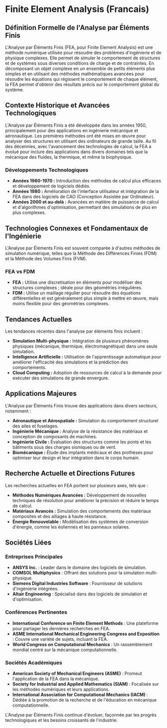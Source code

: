 # Finite Element Analysis (Francais)

## Définition Formelle de l'Analyse par Éléments Finis

L'Analyse par Éléments Finis (FEA, pour Finite Element Analysis) est une méthode numérique utilisée pour résoudre des problèmes d'ingénierie et de physique complexes. Elle permet de simuler le comportement de structures et de systèmes sous diverses conditions de charge et de contraintes. En décomposant un objet complexe en un ensemble de petits éléments plus simples et en utilisant des méthodes mathématiques avancées pour résoudre les équations qui régissent le comportement de chaque élément, la FEA permet d'obtenir des résultats précis sur le comportement global du système.

## Contexte Historique et Avancées Technologiques

L'Analyse par Éléments Finis a été développée dans les années 1950, principalement pour des applications en ingénierie mécanique et aéronautique. Les premières méthodes ont été mises en œuvre pour analyser des structures en utilisant des ordinateurs de grande taille. Au fil des décennies, avec l'avancement des technologies de calcul, la FEA a évolué pour inclure des applications dans divers domaines tels que la mécanique des fluides, la thermique, et même la biophysique.

### Développements Technologiques

- **Années 1960-1970 :** Introduction des méthodes de calcul plus efficaces et développement de logiciels dédiés.
- **Années 1980 :** Amélioration de l'interface utilisateur et intégration de la FEA dans des logiciels de CAO (Conception Assistée par Ordinateur).
- **Années 2000 et au-delà :** Avancées en matière de puissance de calcul et d'algorithmes d'optimisation, permettant des simulations de plus en plus complexes.

## Technologies Connexes et Fondamentaux de l'Ingénierie

L'Analyse par Éléments Finis est souvent comparée à d'autres méthodes de simulation numérique, telles que la Méthode des Différences Finies (FDM) et la Méthode des Volumes Finis (FVM). 

### FEA vs FDM

- **FEA :** Utilise une discretisation en éléments pour modéliser des structures complexes ; idéale pour des géométries irrégulières.
- **FDM :** Utilise un maillage régulier pour résoudre des équations différentielles et est généralement plus simple à mettre en œuvre, mais moins flexible pour des géométries complexes.

## Tendances Actuelles

Les tendances récentes dans l'analyse par éléments finis incluent :

- **Simulation Multi-physique :** Intégration de plusieurs phénomènes physiques (mécanique, thermique, électromagnétique) dans une seule simulation.
- **Intelligence Artificielle :** Utilisation de l'apprentissage automatique pour améliorer l'efficacité des simulations et la prédiction des comportements.
- **Cloud Computing :** Adoption de ressources de calcul à la demande pour exécuter des simulations de grande envergure.

## Applications Majeures

L'Analyse par Éléments Finis trouve des applications dans divers secteurs, notamment :

- **Aéronautique et Aérospatiale :** Simulation du comportement structurel des ailes et fuselages.
- **Ingénierie Mécanique :** Analyse de la résistance des matériaux et conception de composants de machines.
- **Ingénierie Civile :** Évaluation des structures comme les ponts et les bâtiments sous des charges sismiques ou de vent.
- **Biomécanique :** Étude des implants médicaux et des prothèses pour optimiser leur design et leur intégration dans le corps humain.

## Recherche Actuelle et Directions Futures

Les recherches actuelles en FEA portent sur plusieurs axes, tels que :

- **Méthodes Numériques Avancées :** Développement de nouvelles techniques de résolution pour améliorer la précision et réduire le temps de calcul.
- **Matériaux Avancés :** Simulation des comportements des matériaux composites et des alliages à haute résistance.
- **Énergie Renouvelable :** Modélisation des systèmes de conversion d'énergie, comme les éoliennes et les panneaux solaires.

## Sociétés Liées

### Entreprises Principales

- **ANSYS Inc.** : Leader dans le domaine des logiciels de simulation.
- **COMSOL Multiphysics** : Offrant des solutions pour la simulation multi-physique.
- **Siemens Digital Industries Software** : Fournisseur de solutions d'ingénierie intégrées.
- **Altair Engineering** : Spécialisé dans des logiciels de simulation et d'optimisation.

### Conférences Pertinentes

- **International Conference on Finite Element Methods** : Une plateforme pour partager les dernières recherches en FEA.
- **ASME International Mechanical Engineering Congress and Exposition** : Couvre une variété de sujets, incluant la FEA.
- **World Congress on Computational Mechanics** : Un rassemblement mondial centré sur la mécanique computationnelle.

### Sociétés Académiques

- **American Society of Mechanical Engineers (ASME)** : Promeut l'application de la FEA dans la mécanique.
- **Society for Industrial and Applied Mathematics (SIAM)** : Focalisée sur les méthodes numériques et leurs applications.
- **International Association for Computational Mechanics (IACM)** : Dédiée à la promotion de la recherche et de l'éducation en mécanique computationnelle.

L'Analyse par Éléments Finis continue d'évoluer, façonnée par les progrès technologiques et les besoins croissants de l'industrie.